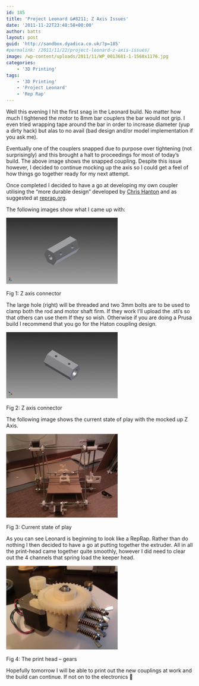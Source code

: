 ```yaml
---
id: 185
title: 'Project Leonard &#8211; Z Axis Issues'
date: '2011-11-22T23:48:58+00:00'
author: batts
layout: post
guid: 'http://sandbox.dyadica.co.uk/?p=185'
#permalink: /2011/11/22/project-leonard-z-axis-issues/
image: /wp-content/uploads/2011/11/WP_0013681-1-1568x1176.jpg
categories:
    - '3D Printing'
tags:
    - '3D Printing'
    - 'Project Leonard'
    - 'Rep Rap'
---
```


Well this evening I hit the first snag in the Leonard build. No matter how much I tightened the motor to 8mm bar couplers the bar would not grip. I even tried wrapping tape around the bar in order to increase diameter (yup a dirty hack) but alas to no avail (bad design and/or model implementation if you ask me).

Eventually one of the couplers snapped due to purpose over tightening (not surprisingly) and this brought a halt to proceedings for most of today’s build. The above image shows the snapped coupling. Despite this issue however, I decided to continue mocking up the axis so I could get a feel of how things go together ready for my next attempt.

Once completed I decided to have a go at developing my own coupler utilising the “more durable design” developed by [Chris Hanton](http://reprap.org/wiki/Mendel:_Prusa_durable_z-axis_motor_coupling) and as suggested at [reprap.org](http://reprap.org/wiki/Prusa_Mendel_Assembly).

The following images show what I came up with:

![](/wp-content/uploads/2011/11/zConnector_2-300x178.jpg "Z Connector")

<span class="caption">Fig 1: Z axis connector</span>

The large hole (right) will be threaded and two 3mm bolts are to be used to clamp both the rod and motor shaft firm. If they work I’ll upload the .stl’s so that others can use them If they so wish. Otherwise if you are doing a Prusa build I recommend that you go for the Haton coupling design.

[![](/wp-content/uploads/2011/11/zConnector-300x178.jpg "zConnector")](/wp-content/uploads/2011/11/zConnector.jpg)

<span class="caption">Fig 2: Z axis connector</span>

The following image shows the current state of play with the mocked up Z Axis.

![](/wp-content/uploads/2011/11/WP_001383-300x225.jpg "Current state of play")

<span class="caption">Fig 3: Current state of play</span>

As you can see Leonard is beginning to look like a RepRap. Rather than do nothing I then decided to have a go at putting together the extruder. All in all the print-head came together quite smoothly, however I did need to clear out the 4 channels that spring load the keeper head.

[![](/wp-content/uploads/2011/11/WP_001389-300x225.jpg "WP_001389")](/wp-content/uploads/2011/11/WP_001389.jpg)

<span class="caption">Fig 4: The print head – gears</span>

Hopefully tomorrow I will be able to print out the new couplings at work and the build can continue. If not on to the electronics 🙂